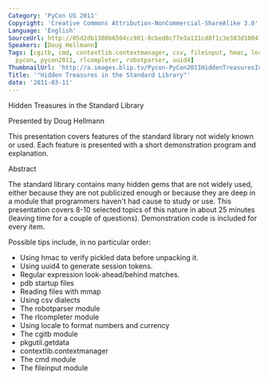 ```yaml
---
Category: 'PyCon US 2011'
Copyright: 'Creative Commons Attribution-NonCommercial-ShareAlike 3.0'
Language: 'English'
SourceUrl: http://05d2db1380b6504cc981-8cbed8cf7e3a131cd8f1c3e383d10041.r93.cf2.rackcdn.com/pycon-us-2011/370_hidden-treasures-in-the-standard-library.mp4
Speakers: [Doug Hellmann]
Tags: [cgitb, cmd, contextlib.contextmanager, csv, fileinput, hmac, locale, pdb, pkgutil.getdata,
  pycon, pycon2011, rlcompleter, robotparser, uuid4]
ThumbnailUrl: 'http://a.images.blip.tv/Pycon-PyCon2011HiddenTreasuresInTheStandardLibrary179-925.jpg'
Title: '"Hidden Treasures in the Standard Library"'
date: '2011-03-11'
---
```

Hidden Treasures in the Standard Library

Presented by Doug Hellmann

This presentation covers features of the standard library not widely known or
used. Each feature is presented with a short demonstration program and
explanation.

Abstract

The standard library contains many hidden gems that are not widely used,
either because they are not publicized enough or because they are deep in a
module that programmers haven't had cause to study or use. This presentation
covers 8-10 selected topics of this nature in about 25 minutes (leaving time
for a couple of questions). Demonstration code is included for every item.

Possible tips include, in no particular order:

  * Using hmac to verify pickled data before unpacking it. 
  * Using uuid4 to generate session tokens. 
  * Regular expression look-ahead/behind matches. 
  * pdb startup files 
  * Reading files with mmap 
  * Using csv dialects 
  * The robotparser module 
  * The rlcompleter module 
  * Using locale to format numbers and currency 
  * The cgitb module 
  * pkgutil.getdata 
  * contextlib.contextmanager 
  * The cmd module 
  * The fileinput module 

